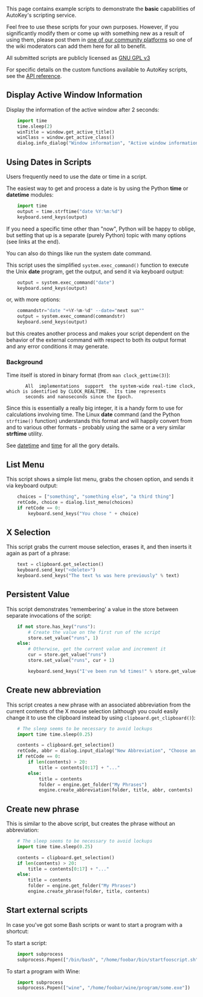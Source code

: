 This page contains example scripts to demonstrate the **basic** capabilities of AutoKey's scripting service.

Feel free to use these scripts for your own purposes. However, if you significantly modify them or come up with something new as a result of using them, please post them in [one of our community platforms](https://github.com/autokey/autokey/wiki/Community) so one of the wiki moderators can add them here for all to benefit.

All submitted scripts are publicly licensed as [GNU GPL v3](http://www.gnu.org/licenses/gpl.html)

For specific details on the custom functions available to AutoKey scripts, see the [API reference](https://autokey.github.io).

## Display Active Window Information

Display the information of the active window after 2 seconds:
```python
    import time
    time.sleep(2)
    winTitle = window.get_active_title()
    winClass = window.get_active_class()
    dialog.info_dialog("Window information", "Active window information:\\nTitle: '%s'\\nClass: '%s'" % (winTitle, winClass))
```
## Using Dates in Scripts

Users frequently need to use the date or time in a script.

The easiest way to get and process a date is by using the Python **time** or **datetime** modules:
```python
    import time
    output = time.strftime("date %Y:%m:%d")
    keyboard.send_keys(output)
```
If you need a specific time other than "now", Python will be happy to oblige, but setting that up is a separate (purely Python) topic with many options (see links at the end).

You can also do things like run the system date command.

This script uses the simplified ```system.exec_command()``` function to execute the Unix **date** program, get the output, and send it via keyboard output:
```python
    output = system.exec_command("date")
    keyboard.send_keys(output)
```
or, with more options:
```python
    commandstr="date "+%Y-%m-%d" --date="next sun""
    output = system.exec_command(commandstr)
    keyboard.send_keys(output)
```
but this creates another process and makes your script dependent on the behavior of the external command with respect to both its output format and any error conditions it may generate.

### Background

Time itself is stored in binary format (from ```man clock_gettime(3)```):

           All  implementations  support  the system-wide real-time clock, which is identified by CLOCK_REALTIME.  Its time represents
           seconds and nanoseconds since the Epoch.

Since this is essentially a really big integer, it is a handy form to use for calculations involving time. The Linux **date** command (and the Python ```strftime()``` function) understands this format and will happily convert from and to various other formats - probably using the same or a very similar **strftime** utility.

See [datetime](https://docs.python.org/3/library/datetime.html) and [time](https://docs.python.org/3/library/time.html#module-time) for all the gory details.

## List Menu

This script shows a simple list menu, grabs the chosen option, and sends it via keyboard output:
```python
    choices = ["something", "something else", "a third thing"]
    retCode, choice = dialog.list_menu(choices)
    if retCode == 0:
        keyboard.send_keys("You chose " + choice)
```
## X Selection

This script grabs the current mouse selection, erases it, and then inserts it again as part of a phrase:
```python
    text = clipboard.get_selection()
    keyboard.send_key("<delete>")
    keyboard.send_keys("The text %s was here previously" % text)
```
## Persistent Value

This script demonstrates 'remembering' a value in the store between separate invocations of the script:
```python
    if not store.has_key("runs"):
        # Create the value on the first run of the script
        store.set_value("runs", 1)
    else:
        # Otherwise, get the current value and increment it
        cur = store.get_value("runs")
        store.set_value("runs", cur + 1)

        keyboard.send_keys("I've been run %d times!" % store.get_value("runs")) ```
```
## Create new abbreviation

This script creates a new phrase with an associated abbreviation from the current contents of the X mouse selection (although you could easily change it to use the clipboard instead by using ```clipboard.get_clipboard()```):
```python
    # The sleep seems to be necessary to avoid lockups
    import time time.sleep(0.25)

    contents = clipboard.get_selection()
    retCode, abbr = dialog.input_dialog("New Abbreviation", "Choose an abbreviation for the new phrase")
    if retCode == 0:
        if len(contents) > 20:
            title = contents[0:17] + "..."
        else:
            title = contents
            folder = engine.get_folder("My Phrases")
            engine.create_abbreviation(folder, title, abbr, contents)
```
## Create new phrase

This is similar to the above script, but creates the phrase without an abbreviation:
```python
    # The sleep seems to be necessary to avoid lockups
    import time time.sleep(0.25)

    contents = clipboard.get_selection()
    if len(contents) > 20:
        title = contents[0:17] + "..."
    else:
        title = contents
        folder = engine.get_folder("My Phrases")
        engine.create_phrase(folder, title, contents)
```
## Start external scripts

In case you've got some Bash scripts or want to start a program with a shortcut:

To start a script:
```python
    import subprocess
    subprocess.Popen(["/bin/bash", "/home/foobar/bin/startfooscript.sh"])
```
To start a program with Wine:
```python
    import subprocess
    subprocess.Popen(["wine", "/home/foobar/wine/program/some.exe"])
```
